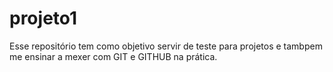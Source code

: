 # projeto1
Esse repositório tem como objetivo servir de teste para projetos e tambpem me ensinar a mexer com GIT e GITHUB na prática.
